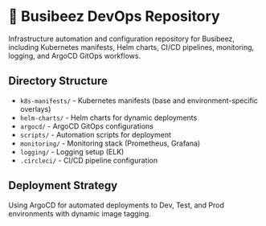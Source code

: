 # 🚀 Busibeez DevOps Repository

Infrastructure automation and configuration repository for Busibeez, including Kubernetes manifests, Helm charts, CI/CD pipelines, monitoring, logging, and ArgoCD GitOps workflows.

## Directory Structure
- `k8s-manifests/` - Kubernetes manifests (base and environment-specific overlays)
- `helm-charts/` - Helm charts for dynamic deployments
- `argocd/` - ArgoCD GitOps configurations
- `scripts/` - Automation scripts for deployment
- `monitoring/` - Monitoring stack (Prometheus, Grafana)
- `logging/` - Logging setup (ELK)
- `.circleci/` - CI/CD pipeline configuration

## Deployment Strategy
Using ArgoCD for automated deployments to Dev, Test, and Prod environments with dynamic image tagging.
